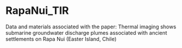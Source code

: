 # RapaNui_TIR
Data and materials associated with the paper: Thermal imaging shows submarine groundwater discharge plumes associated with ancient settlements on Rapa Nui (Easter Island, Chile)
